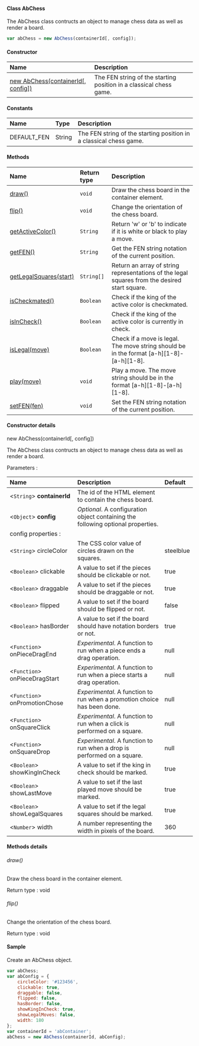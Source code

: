 #### Class AbChess

The AbChess class contructs an object to manage chess data as well as render a board.

```Javascript
var abChess = new AbChess(containerId[, config]);
```

#### Constructor

| Name | Description |
| :--- | :--- |
| [new AbChess(containerId[, config])](#constructor-details) | The FEN string of the starting position in a classical chess game. |

#### Constants

| Name | Type | Description |
| :--- | :--- | :--- |
| DEFAULT_FEN | String | The FEN string of the starting position in a classical chess game. |

#### Methods

| Name | Return type | Description |
| :--- | :--- | :--- |
| [draw()](#draw) | `void` | Draw the chess board in the container element. |
| [flip()](#flip) | `void` | Change the orientation of the chess board. |
| [getActiveColor()](#getActiveColor) | `String` | Return 'w' or 'b' to indicate if it is white or black to play a move. |
| [getFEN()](#getFEN) | `String` | Get the FEN string notation of the current position. |
| [getLegalSquares(start)](#getLegalSquares) | `String[]` | Return an array of string representations of the legal squares from the desired start square. |
| [isCheckmated()](#isCheckmated) | `Boolean` | Check if the king of the active color is checkmated. |
| [isInCheck()](#isInCheck) | `Boolean` | Check if the king of the active color is currently in check. |
| [isLegal(move)](#isLegal) | `Boolean` | Check if a move is legal. The move string should be in the format [a-h][1-8]-[a-h][1-8]. |
| [play(move)](#play) | `void` | Play a move. The move string should be in the format [a-h][1-8]-[a-h][1-8]. |
| [setFEN(fen)](#setFEN) | `void` | Set the FEN string notation of the current position. |


#### Constructor details

new AbChess(containerId[, config])

The AbChess class contructs an object to manage chess data as well as render a board.

Parameters :

| Name | Description | Default |
| :--- | :--- | :--- |
| <`String`> __containerId__ | The id of the HTML element to contain the chess board. |
| <`Object`> __config__ | *Optional*. A configuration object containing the following optional properties. |
| config properties :
| <`String`> circleColor | The CSS color value of circles drawn on the squares. | steelblue
| <`Boolean`> clickable | A value to set if the pieces should be clickable or not. | true
| <`Boolean`> draggable | A value to set if the pieces should be draggable or not. | true
| <`Boolean`> flipped | A value to set if the board should be flipped or not. | false
| <`Boolean`> hasBorder | A value to set if the board should have notation borders or not. | true
| <`Function`> onPieceDragEnd | *Experimental*. A function to run when a piece ends a drag operation. | null
| <`Function`> onPieceDragStart | *Experimental*. A function to run when a piece starts a drag operation. | null
| <`Function`> onPromotionChose | *Experimental*. A function to run when a promotion choice has been done. | null
| <`Function`> onSquareClick | *Experimental*. A function to run when a click is performed on a square. | null
| <`Function`> onSquareDrop | *Experimental*. A function to run when a drop is performed on a square. | null
| <`Boolean`> showKingInCheck | A value to set if the king in check should be marked. | true
| <`Boolean`> showLastMove | A value to set if the last played move should be marked. | true
| <`Boolean`> showLegalSquares | A value to set if the legal squares should be marked. | true
| <`Number`> width | A number representing the width in pixels of the board. | 360

#### Methods details

###### draw()

Draw the chess board in the container element.

Return type : void

###### flip()

Change the orientation of the chess board.

Return type : void






#### Sample

Create an AbChess object.

```Javascript
var abChess;
var abConfig = {
    circleColor: '#123456',
    clickable: true,
    draggable: false,
    flipped: false,
    hasBorder: false,
    showKingInCheck: true,
    showLegalMoves: false,
    width: 180  
};
var containerId = 'abContainer';
abChess = new AbChess(containerId, abConfig);
```
